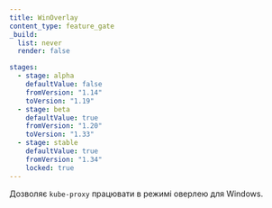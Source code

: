 ```yaml
---
title: WinOverlay
content_type: feature_gate
_build:
  list: never
  render: false

stages:
  - stage: alpha
    defaultValue: false
    fromVersion: "1.14"
    toVersion: "1.19"
  - stage: beta
    defaultValue: true
    fromVersion: "1.20"
    toVersion: "1.33"
  - stage: stable
    defaultValue: true
    fromVersion: "1.34"
    locked: true
---
```


Дозволяє `kube-proxy` працювати в режимі оверлею для Windows.
